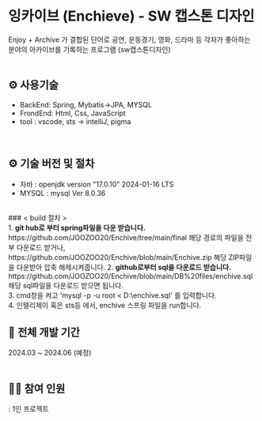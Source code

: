 # 잉카이브 (Enchieve) - SW 캡스톤 디자인
Enjoy + Archive 가 결합된 단어로 공연, 운동경기, 영화, 드라마 등 각자가 좋아하는 분야의 아카이브를 기록하는 프로그램 (sw캡스톤디자인)
<br><br> 

## ⚙ 사용기술
- BackEnd: Spring, Mybatis->JPA, MYSQL
- FrondEnd: Html, Css, JavaScript
- tool : vscode, sts -> intelliJ, pigma
<br>

## ⚙ 기술 버전 및 절차
- 자바 : openjdk version "17.0.10" 2024-01-16 LTS
- MYSQL : mysql  Ver 8.0.36
<br>
### < build 절차 > 
<br>
1. <b> git hub로 부터 spring파일을 다운 받습니다.</b> <br>
 https://github.com/JOOZOO20/Enchive/tree/main/final 해당 경로의 파일을 전부 다운로드 받거나, https://github.com/JOOZOO20/Enchive/blob/main/Enchive.zip 해당 ZIP파일을 다운받아 압축 해제시켜줍니다. 
2. <b> github로부터 sql을 다운로드 받습니다. </b> <br>
https://github.com/JOOZOO20/Enchive/blob/main/DB%20files/enchive.sql 해당 sql파일을 다운로드 받으면 됩니다. <br>
3. cmd창을 켜고 'mysql -p -u root < D:\enchive.sql' 를 입력합니다.<br>
4. 인텔리제이 혹은 sts등 에서, enchive 스프링 파일을 run합니다.

 
 <br>

## 📆 전체 개발 기간
2024.03 ~ 2024.06 (예정)
<br>
<br>

## 🙋‍♀️ 참여 인원
: 1인 프로젝트
